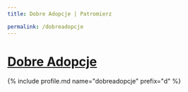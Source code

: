 ```yaml
---
title: Dobre Adopcje | Patromierz

permalink: /dobreadopcje
---
```


# [Dobre Adopcje](https://patronite.pl/dobreadopcje)

{% include profile.md name="dobreadopcje" prefix="d" %}
